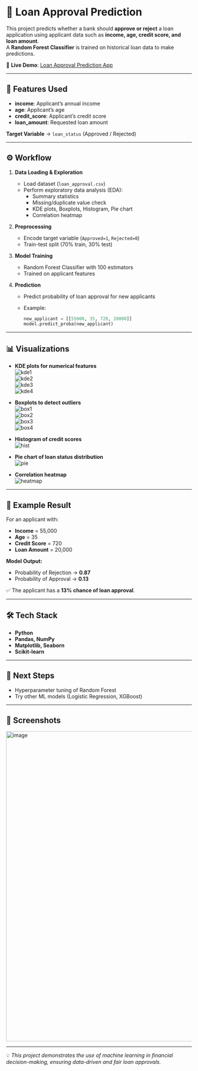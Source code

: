 # 🏦 Loan Approval Prediction  

This project predicts whether a bank should **approve or reject** a loan application using applicant data such as **income, age, credit score, and loan amount**.  
A **Random Forest Classifier** is trained on historical loan data to make predictions.  

🔗 **Live Demo**: [Loan Approval Prediction App](https://loan-approval-prediction-b5.streamlit.app/)

---

## 📌 Features Used
- **income**: Applicant’s annual income  
- **age**: Applicant’s age  
- **credit_score**: Applicant’s credit score  
- **loan_amount**: Requested loan amount  

**Target Variable** → `loan_status` (Approved / Rejected)  

---

## ⚙️ Workflow
1. **Data Loading & Exploration**
   - Load dataset (`loan_approval.csv`)
   - Perform exploratory data analysis (EDA):
     - Summary statistics
     - Missing/duplicate value check
     - KDE plots, Boxplots, Histogram, Pie chart
     - Correlation heatmap  

2. **Preprocessing**
   - Encode target variable (`Approved=1`, `Rejected=0`)  
   - Train-test split (70% train, 30% test)  

3. **Model Training**
   - Random Forest Classifier with 100 estimators  
   - Trained on applicant features  

4. **Prediction**
   - Predict probability of loan approval for new applicants  
   - Example:  

     ```python
     new_applicant = [[55000, 35, 720, 20000]]
     model.predict_proba(new_applicant)
     ```

---

## 📊 Visualizations  

- **KDE plots for numerical features**  
  ![kde1](https://github.com/user-attachments/assets/7ef6d990-6e8c-4aea-9fc7-6b20074d37ca)  
  ![kde2](https://github.com/user-attachments/assets/9d62fdef-87c8-414d-a091-6fd3ee955368)  
  ![kde3](https://github.com/user-attachments/assets/549438f3-4bb2-4bbf-b15e-9ca98ac4df5b)  
  ![kde4](https://github.com/user-attachments/assets/dc0d7516-930e-451b-8c05-97586eb4ffab)  

- **Boxplots to detect outliers**  
  ![box1](https://github.com/user-attachments/assets/5786efaa-89ef-441b-8257-7ef011979522)  
  ![box2](https://github.com/user-attachments/assets/cd1ed421-acad-4d2e-8b30-a53f14860704)  
  ![box3](https://github.com/user-attachments/assets/b3c4b7b2-963c-49c8-b042-d3f5abcf0c35)  
  ![box4](https://github.com/user-attachments/assets/a7df0147-320b-4a43-abf3-384b185eb1fa)  

- **Histogram of credit scores**  
  ![hist](https://github.com/user-attachments/assets/4e081de6-b66f-43e6-bf12-1b0fd37be4ec)  

- **Pie chart of loan status distribution**  
  ![pie](https://github.com/user-attachments/assets/a8500548-8537-4aa0-aad8-a6e3e1e4ccc4)  

- **Correlation heatmap**  
  ![heatmap](https://github.com/user-attachments/assets/6d25697c-87ee-4e80-bc57-4111513d7894)  

---

## 🚀 Example Result
For an applicant with:  
- **Income** = 55,000  
- **Age** = 35  
- **Credit Score** = 720  
- **Loan Amount** = 20,000  

**Model Output:**  
- Probability of Rejection → **0.87**  
- Probability of Approval → **0.13**  

✅ The applicant has a **13% chance of loan approval**.  

---

## 🛠️ Tech Stack
- **Python**  
- **Pandas, NumPy**  
- **Matplotlib, Seaborn**  
- **Scikit-learn**  

---

## 📌 Next Steps
- Hyperparameter tuning of Random Forest  
- Try other ML models (Logistic Regression, XGBoost)  
---

## 📸 Screenshots  
<img width="522" height="839" alt="image" src="https://github.com/user-attachments/assets/3ccbbf89-3e16-4897-b309-255b96e6f00b" />


---

💡 *This project demonstrates the use of machine learning in financial decision-making, ensuring data-driven and fair loan approvals.*  
